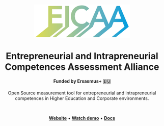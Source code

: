 <h1 align="center">
        <a target="_blank" href="https://eicaa.eu"><img align="center" style="max-width:300px;" src="/assets/logo.png"> </a>
</h1>
<h1 align="center">
        Entrepreneurial and Intrapreneurial Competences Assessment Alliance
</h1>
<h4 align="center"> Funded by Ersasmus+ 🇪🇺</h4>

<p align="center">Open Source measurement tool for entrepreneurial and intrapreneurial competences in Higher Education and Corporate environments.</p>

<!-- <div align="center">
        <a target="_blank" href="https://eicaa.eu"><img align="center" style="max-width:300px;" src="/assets/demo.gif"> </a>
</div> -->
<br>
<p align="center">
    <a href="http://www.eicaa.eu"><b>Website</b></a> •
    <a href="http://www.eicaa.eu"><b>Watch demo</b></a> •
    <a href="http://www.eicaa.eu"><b>Docs</b></a>
</p>

